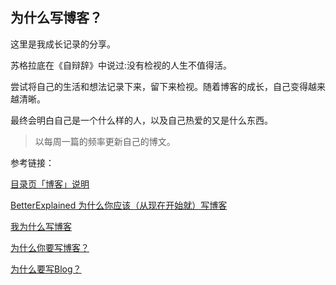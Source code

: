 ## 为什么写博客？

这里是我成长记录的分享。

苏格拉底在《自辩辞》中说过:没有检视的人生不值得活。

尝试将自己的生活和想法记录下来，留下来检视。随着博客的成长，自己变得越来越清晰。

最终会明白自己是一个什么样的人，以及自己热爱的又是什么东西。

> 以每周一篇的频率更新自己的博文。

参考链接：

[目录页「博客」说明](https://www.zybuluo.com/jianshu/note/863330)

[ BetterExplained 为什么你应该（从现在开始就）写博客](http://mindhacks.cn/2009/02/15/why-you-should-start-blogging-now/)

[我为什么写博客](http://www.cnblogs.com/bangerlee/archive/2011/09/11/2173632.html)

[为什么你要写博客？](https://zhuanlan.zhihu.com/p/19743861)

[为什么要写Blog？](http://www.ruanyifeng.com/blog/2006/12/why_i_keep_blogging.html)
